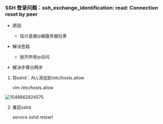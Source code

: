 ### SSH 登录问题：ssh_exchange_identification: read: Connection reset by peer

- 原因

  - 估计是被ip被服务器拉黑

    

- 解决思路

  - 放开所有ip访问

    

- 解决步骤分两步

1. 将sshd：ALL添加到/etc/hosts.allow

   vim /etc/hosts.allow

![1548662824575](C:\Users\Administrator\AppData\Roaming\Typora\typora-user-images\1548662824575.png)

2. 重启sshd

   service sshd restart